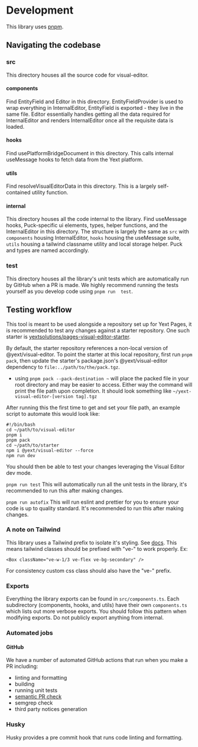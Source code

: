 # Development

This library uses [pnpm](https://pnpm.io/).

## Navigating the codebase

### src

This directory houses all the source code for visual-editor.

#### components

Find EntityField and Editor in this directory.
EntityFieldProvider is used to wrap everything in InternalEditor, EntityField is exported - they live in the same file.
Editor essentially handles getting all the data required for InternalEditor and renders
InternalEditor once all the requisite data is loaded.

#### hooks

Find usePlatformBridgeDocument in this directory. This calls internal useMessage hooks to fetch data
from the Yext platform.

#### utils

Find resolveVisualEditorData in this directory. This is a largely self-contained utility function.

#### internal

This directory houses all the code internal to the library. Find useMessage hooks, Puck-specific
ui elements, types, helper functions, and the InternalEditor in this directory. The structure is
largely the same as `src` with `components` housing InternalEditor, `hooks` housing the useMessage
suite, `utils` housing a tailwind classname utility and local storage helper. Puck and types are
named accordingly.

### test

This directory houses all the library's unit tests which are automatically run by GitHub when
a PR is made. We highly recommend running the tests yourself as you develop code using `pnpm run 
test`.

## Testing workflow

This tool is meant to be used alongside a repository set up for Yext Pages, it is recommended to
test any changes against a starter repository. One such starter is
[yextsolutions/pages-visual-editor-starter](https://github.com/yextsolutions/pages-visual-editor-starter).

By default, the starter repository references a non-local version of @yext/visual-editor.
To point the starter at this local repository, first run `pnpm pack`, then update the starter's
package.json's @yext/visual-editor dependency to `file:../path/to/the/pack.tgz`.

- using `pnpm pack --pack-destination ~` will place the packed file in your root directory and
  may be easier to access. Either way the command will print the file path upon completion. It
  should look something like `~/yext-visual-editor-[version tag].tgz`

After running this the first time to get and set your file path, an example script to automate this
would look like:

```shell
#!/bin/bash
cd ~/path/to/visual-editor
pnpm i
pnpm pack
cd ~/path/to/starter
npm i @yext/visual-editor --force
npm run dev
```

You should then be able to test your changes leveraging the Visual Editor dev mode.

`pnpm run test`
This will automatically run all the unit tests in the library, it's recommended to run this
after making changes.

`pnpm run autofix`
This will run eslint and prettier for you to ensure your code is up to quality standard. It's
recommended to run this after making changes.

### A note on Tailwind

This library uses a Tailwind prefix to isolate it's styling. See [docs](https://tailwindcss.com/docs/configuration#prefix).
This means tailwind classes should be prefixed with "ve-" to work properly. Ex:

```tsx
<Box className="ve-w-1/3 ve-flex ve-bg-secondary" />
```

For consistency custom css class should also have the "ve-" prefix.

### Exports

Everything the library exports can be found in `src/components.ts`. Each subdirectory (components,
hooks, and utils) have their own `components.ts` which lists out more verbose exports. You should
follow this pattern when modifying exports. Do not publicly export anything from internal.

### Automated jobs

#### GitHub

We have a number of automated GitHub actions that run when you make a PR including:

- linting and formatting
- building
- running unit tests
- [semantic PR check](https://github.com/marketplace/actions/semantic-pull-request)
- semgrep check
- third party notices generation

### Husky

Husky provides a pre commit hook that runs code linting and formatting.
